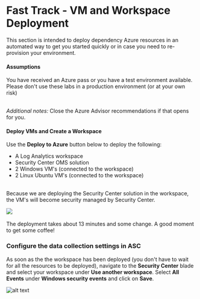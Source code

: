 ﻿# Fast Track - VM and Workspace Deployment
This section is intended to deploy dependency Azure resources in an automated way to get you started quickly or in case you need to re-provision your environment.

#### Assumptions
You have received an Azure pass or you have a test environment available. Please don't use these labs in a production environment (or at your own risk) <br><br>

*Additional notes:*
Close the Azure Advisor recommendations if that opens for you.

#### Deploy VMs and Create a Workspace
Use the **Deploy to Azure** button below to deploy the following:
- A Log Analytics workspace
- Security Center OMS solution
- 2 Windows VM's (connected to the workspace)
- 2 Linux Ubuntu VM's (connected to the workspace) <br><br>

Because we are deploying the Security Center solution in the workspace, the VM's will become security managed by Security Center.

<a href="https://portal.azure.com/#create/Microsoft.Template/uri/https%3A%2F%2Fraw.githubusercontent.com%2Ftianderturpijn%2FAzure-Security-Center%2Fmaster%2FLabs%2F01%2520-%2520VM%2520and%2520Workspace%2520Deployment%2FFiles%2FdeployAscManagedVmsWithLA.json" target="_blank">
    <img src="http://azuredeploy.net/deploybutton.png"/>
</a>
<br><br>
The deployment takes about 13 minutes and some change. A good moment to get some coffee!

### Configure the data collection settings in ASC
As soon as the the workspace has been deployed (you don't have to wait for all the resources to be deployed), navigate to the **Security Center** blade and select your workspace under **Use another workspace**. Select **All Events** under **Windows security events** and click on **Save**.

![alt text](https://raw.githubusercontent.com/tianderturpijn/Azure-Security-Center/master/Labs/01%20-%20VM%20and%20Workspace%20Deployment/Screenshots/datacollection_settings.png
)<br>



